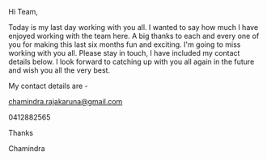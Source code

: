 Hi Team,

Today is my last day working with you all. I wanted to say how much I have enjoyed working with the team here. A big thanks to each and every one of you for making this last six months fun and exciting. I'm going to miss working with you all. Please stay in touch, I have included my contact details below. I look forward to catching up with you all again in the future and wish you all the very best.

My contact details are -

[chamindra.rajakaruna@gmail.com](#)

0412882565

Thanks

Chamindra